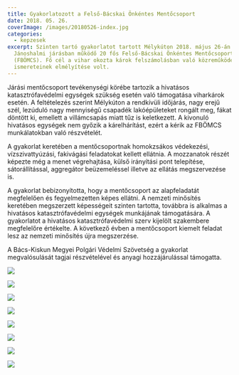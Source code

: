 ```yaml
---
title: Gyakorlatozott a Felső-Bácskai Önkéntes Mentőcsoport
date: 2018. 05. 26.
coverImage: /images/20180526-index.jpg
categories:
  - kepzesek
excerpt: Szinten tartó gyakorlatot tartott Mélykúton 2018. május 26-án a
  Jánoshalmi járásban működő 20 fős Felső-Bácskai Önkéntes Mentőcsoport
  (FBÖMCS). Fő cél a vihar okozta károk felszámolásban való közreműködés
  ismereteinek elmélyítése volt.
---
```

Járási mentőcsoport tevékenységi körébe tartozik a hivatásos katasztrófavédelmi egységek szükség esetén való támogatása viharkárok esetén. A feltételezés szerint Mélykúton a rendkívüli időjárás, nagy erejű szél, lezúduló nagy mennyiségű csapadék lakóépületeket rongált meg, fákat döntött ki, emellett a villámcsapás miatt tűz is keletkezett. A kivonuló hivatásos egységek nem győzik a kárelhárítást, ezért a kérik az FBÖMCS munkálatokban való részvételét.

A gyakorlat keretében a mentőcsoportnak homokzsákos védekezési, vízszivattyúzási, fakivágási feladatokat kellett ellátnia. A mozzanatok részét képezte még a menet végrehajtása, külső irányítási pont telepítése, sátorállítással, aggregátor beüzemeléssel illetve az ellátás megszervezése is.

A gyakorlat bebizonyította, hogy a mentőcsoport az alapfeladatát megfelelően és fegyelmezetten képes ellátni. A nemzeti minősítés keretében megszerzett képességeit szinten tartotta, továbbra is alkalmas a hivatásos katasztrófavédelmi egységek munkájának támogatására. A gyakorlatot a hivatásos katasztrófavédelmi szerv kijelölt szakembere megfelelőre értékelte. A következő évben a mentőcsoport kiemelt feladat lesz az nemzeti minősítés újra megszerzése.

A Bács-Kiskun Megyei Polgári Védelmi Szövetség a gyakorlat megvalósulását tagjai részvételével és anyagi hozzájárulással támogatta.

![](/images/20180526-1.jpg)

![](/images/20180526-2.jpg)

![](/images/20180526-3.jpg)

![](/images/20180526-4.jpg)

![](/images/20180526-5.jpg)

![](/images/20180526-6.jpg)

![](/images/20180526-7.jpg)

![](/images/20180526-8.jpg)
